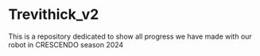 # Trevithick_v2
This is a repository dedicated to show all progress we have made with our robot in CRESCENDO season 2024
